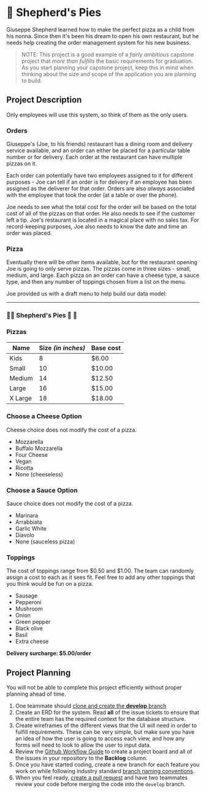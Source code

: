 # :pizza: Shepherd's Pies

Giuseppe Shepherd learned how to make the perfect pizza as a child from his nonna. Since then it's been his dream to open his own restaurant, but he needs help creating the order management system for his new business.

> NOTE: This project is a good example of a _fairly ambitious_ capstone project that _more than fulfills_ the basic requirements for graduation. As you start planning your capstone project, keep this in mind when thinking about the size and scope of the application you are planning to build.

## Project Description

Only employees will use this system, so think of them as the only users.

### Orders

Giuseppe's (Joe, to his friends) restaurant has a dining room and delivery service available, and an order can either be placed for a particular table number or for delivery. Each order at the restaurant can have multiple pizzas on it.

Each order can potentially have two employees assigned to it for different purposes - Joe can tell if an order is for delivery if an employee has been assigned as the deliverer for that order. Orders are also _always_ associated with the employee that took the order (at a table or over the phone).

Joe needs to see what the total cost for the order will be based on the total cost of all of the pizzas on that order. He also needs to see if the customer left a tip. Joe's restaurant is located in a magical place with no sales tax. For record-keeping purposes, Joe also needs to know the date and time an order was placed.

### Pizza

Eventually there will be other items available, but for the restaurant opening Joe is going to only serve pizzas. The pizzas come in three sizes - small, medium, and large. Each pizza on an order can have a cheese type, a sauce type, and then any number of toppings chosen from a list on the menu.

Joe provided us with a draft menu to help build our data model:

---

### :pizza::tomato: Shepherd's Pies :tomato: :pizza:

### Pizzas

| Name | Size _(in inches)_ | Base cost |
|---|---|---|
| Kids | 8 | $6.00 |
| Small | 10 | $10.00 |
| Medium | 14 | $12.50 | 
| Large | 16 | $15.00 | 
| X Large | 18 | $18.00 |

### Choose a Cheese Option

Cheese choice does not modify the cost of a pizza.

- Mozzarella
- Buffalo Mozzarella
- Four Cheese
- Vegan
- Ricotta
- None (cheeseless)

### Choose a Sauce Option

Sauce choice does not modify the cost of a pizza.

- Marinara
- Arrabbiata
- Garlic White
- Diavolo
- None (sauceless pizza)

### Toppings

The cost of toppings range from $0.50 and $1.00. The team can randomly assign a cost to each as it sees fit. Feel free to add any other toppings that you think would be fun on a pizza.

- Sausage
- Pepperoni
- Mushroom
- Onion
- Green pepper
- Black olive
- Basil
- Extra cheese

**Delivery surcharge: $5.00/order**

## Project Planning

You will not be able to complete this project efficiently without proper planning ahead of time.

1. One teammate should [clone and create the **develop** branch](https://nashville-software-school.github.io/github-workflow/START_REMOTE.html)
1. Create an ERD for the system. Read **all** of the issue tickets to ensure that the entire team has the required context for the database structure.
2. Create wireframes of the different views that the UI will need in order to fulfill requirements. These can be very simple, but make sure you have an idea of how the user is going to access each view, and how any forms will need to look to allow the user to input data.
3. Review the [Github Workflow Guide](https://nashville-software-school.github.io/github-workflow/PROJECTS.html) to create a project board and all of the issues in your repository to the **Backlog** column.
4. Once you have started coding, create a new branch for each feature you work on while following industry standard [branch naming conventions](https://nashville-software-school.github.io/github-workflow/BRANCH_NAMING.html).
5. When you feel ready, [create a pull request](https://nashville-software-school.github.io/github-workflow/PR_CREATE.html) and have two teammates review your code before merging the code into the `develop` branch.

